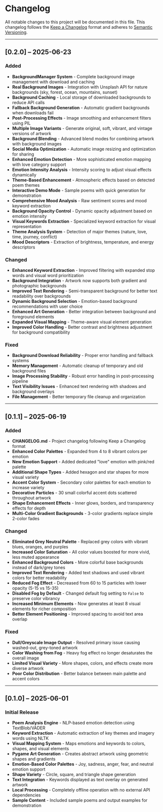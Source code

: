 # Changelog
All notable changes to this project will be documented in this file.
This changelog follows the [Keep a Changelog](https://keepachangelog.com/en/1.0.0/) format and adheres to [Semantic Versioning](https://semver.org/spec/v2.0.0.html).

---

## [0.2.0] – 2025-06-23

### Added
- **BackgroundManager System** - Complete background image management with download and caching
- **Real Background Images** - Integration with Unsplash API for nature backgrounds (sky, forest, ocean, mountains, sunset)
- **Background Caching** - Local storage of downloaded backgrounds to reduce API calls
- **Fallback Background Generation** - Automatic gradient backgrounds when downloads fail
- **Post-Processing Effects** - Image smoothing and enhancement filters using PIL
- **Multiple Image Variants** - Generate original, soft, vibrant, and vintage versions of artwork
- **Background Blending** - Advanced blend modes for combining artwork with background images
- **Social Media Optimization** - Automatic image resizing and optimization for sharing
- **Enhanced Emotion Detection** - More sophisticated emotion mapping with love category support
- **Emotion Intensity Analysis** - Intensity scoring to adjust visual effects dynamically
- **Theme-Based Enhancement** - Atmospheric effects based on detected poem themes
- **Interactive Demo Mode** - Sample poems with quick generation for demonstration
- **Comprehensive Mood Analysis** - Raw sentiment scores and mood keyword extraction
- **Background Opacity Control** - Dynamic opacity adjustment based on emotion intensity
- **Visual Keywords Extraction** - Specialized keyword extraction for visual representation
- **Theme Analysis System** - Detection of major themes (nature, love, time, journey, conflict)
- **Mood Descriptors** - Extraction of brightness, temperature, and energy descriptors

### Changed
- **Enhanced Keyword Extraction** - Improved filtering with expanded stop words and visual word prioritization
- **Background Integration** - Artwork now supports both gradient and photographic backgrounds
- **Improved Text Rendering** - Semi-transparent background for better text readability over backgrounds
- **Dynamic Background Selection** - Emotion-based background recommendations with user choice
- **Enhanced Art Generation** - Better integration between background and foreground elements
- **Expanded Visual Mapping** - Theme-aware visual element generation
- **Improved Color Handling** - Better contrast and brightness adjustment for background compatibility

### Fixed
- **Background Download Reliability** - Proper error handling and fallback systems
- **Memory Management** - Automatic cleanup of temporary and old background files
- **Image Processing Stability** - Robust error handling in post-processing pipeline
- **Text Visibility Issues** - Enhanced text rendering with shadows and background overlays
- **File Management** - Better temporary file cleanup and organization

---

## [0.1.1] – 2025-06-19

### Added
- **CHANGELOG.md** - Project changelog following Keep a Changelog format
- **Enhanced Color Palettes** - Expanded from 4 to 8 vibrant colors per emotion
- **New Emotion Support** - Added dedicated "love" emotion with pink/red palette
- **Additional Shape Types** - Added hexagon and star shapes for more visual variety
- **Accent Color System** - Secondary color palettes for each emotion to increase variety
- **Decorative Particles** - 30 small colorful accent dots scattered throughout artwork
- **Shape Enhancement Effects** - Inner glows, borders, and transparency effects for depth
- **Multi-Color Gradient Backgrounds** - 3-color gradients replace simple 2-color fades

### Changed
- **Eliminated Grey Neutral Palette** - Replaced grey colors with vibrant blues, oranges, and purples
- **Increased Color Saturation** - All color values boosted for more vivid, less muted appearance
- **Enhanced Background Colors** - More colorful base backgrounds instead of dark/grey tones
- **Improved Text Rendering** - Added text shadows and used vibrant colors for better readability
- **Reduced Fog Effect** - Decreased from 60 to 15 particles with lower opacity (5-15 vs 15-35)
- **Disabled Fog by Default** - Changed default fog setting to `False` to preserve color vibrancy
- **Increased Minimum Elements** - Now generates at least 8 visual elements for richer composition
- **Better Element Positioning** - Improved spacing to avoid text area overlap

### Fixed
- **Dull/Greyscale Image Output** - Resolved primary issue causing washed-out, grey-toned artwork
- **Color Washing from Fog** - Heavy fog effect no longer desaturates the overall image
- **Limited Visual Variety** - More shapes, colors, and effects create more diverse artwork
- **Poor Color Distribution** - Better balance between main palette and accent colors

---

## [0.1.0] – 2025-06-01

### Initial Release
- **Poem Analysis Engine** - NLP-based emotion detection using TextBlob/VADER
- **Keyword Extraction** - Automatic extraction of key themes and imagery words using NLTK
- **Visual Mapping System** - Maps emotions and keywords to colors, shapes, and visual elements
- **Pygame Art Generation** - Creates abstract artwork using geometric shapes and gradients
- **Emotion-Based Color Palettes** - Joy, sadness, anger, fear, and neutral emotion support
- **Shape Variety** - Circle, square, and triangle shape generation
- **Text Integration** - Keywords displayed as text overlay on generated artwork
- **Local Processing** - Completely offline operation with no external API dependencies
- **Sample Content** - Included sample poems and output examples for demonstration

